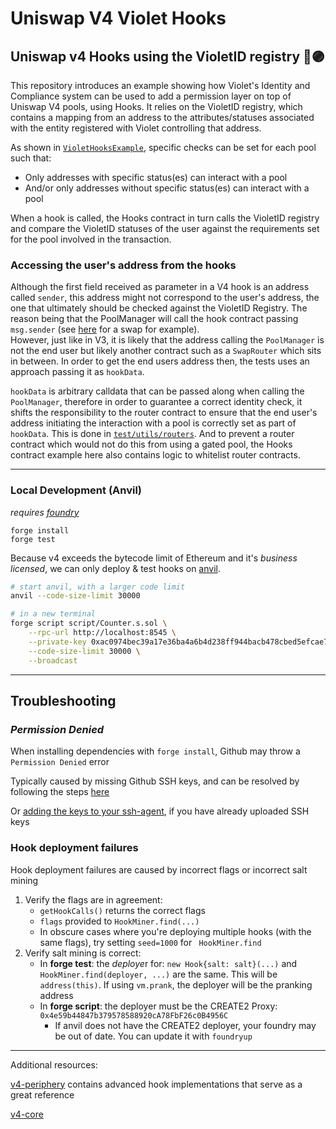 # Uniswap V4 Violet Hooks
## **Uniswap v4 Hooks using the VioletID registry 🦄🟣**

This repository introduces an example showing how Violet's Identity and Compliance system can be used to add a permission layer on top of Uniswap V4 pools, using Hooks.
It relies on the VioletID registry, which contains a mapping from an address to the attributes/statuses associated with the entity registered with Violet controlling that address.

As shown in [`VioletHooksExample`](src/VioletHooksExample.sol), specific checks can be set for each pool such that:
- Only addresses with specific status(es) can interact with a pool
- And/or only addresses without specific status(es) can interact with a pool

When a hook is called, the Hooks contract in turn calls the VioletID registry and compare the VioletID statuses of the user against the requirements set for the pool involved in the transaction.

### Accessing the user's address from the hooks

Although the first field received as parameter in a V4 hook is an address called `sender`, this address might not correspond to the user's address, the one that ultimately should be checked against the VioletID Registry. The reason being that the PoolManager will call the hook contract passing `msg.sender` (see [here](https://github.com/Uniswap/v4-core/blob/5fb47b1d659a4ca91b6077a94d56221e806d7c82/src/PoolManager.sol#L251) for a swap for example).
<br/>However, just like in V3, it is likely that the address calling the `PoolManager` is not the end user but likely another contract such as a `SwapRouter` which sits in between.
In order to get the end users address then, the tests uses an approach passing it as `hookData`.

`hookData` is arbitrary calldata that can be passed along when calling the `PoolManager`, therefore in order to guarantee a correct identity check, it shifts the responsibility to the router contract to ensure that the end user's address initiating the interaction with a pool is correctly set as part of `hookData`. This is done in [`test/utils/routers`](test/utils/routers). And to prevent a router contract which would not do this from using a gated pool, the Hooks contract example here also contains logic to whitelist router contracts.


---

### Local Development (Anvil)

*requires [foundry](https://book.getfoundry.sh)*

```
forge install
forge test
```

Because v4 exceeds the bytecode limit of Ethereum and it's *business licensed*, we can only deploy & test hooks on [anvil](https://book.getfoundry.sh/anvil/).

```bash
# start anvil, with a larger code limit
anvil --code-size-limit 30000

# in a new terminal
forge script script/Counter.s.sol \
    --rpc-url http://localhost:8545 \
    --private-key 0xac0974bec39a17e36ba4a6b4d238ff944bacb478cbed5efcae784d7bf4f2ff80 \
    --code-size-limit 30000 \
    --broadcast
```

---

## Troubleshooting


### *Permission Denied*

When installing dependencies with `forge install`, Github may throw a `Permission Denied` error

Typically caused by missing Github SSH keys, and can be resolved by following the steps [here](https://docs.github.com/en/github/authenticating-to-github/connecting-to-github-with-ssh)

Or [adding the keys to your ssh-agent](https://docs.github.com/en/authentication/connecting-to-github-with-ssh/generating-a-new-ssh-key-and-adding-it-to-the-ssh-agent#adding-your-ssh-key-to-the-ssh-agent), if you have already uploaded SSH keys

### Hook deployment failures

Hook deployment failures are caused by incorrect flags or incorrect salt mining

1. Verify the flags are in agreement:
    * `getHookCalls()` returns the correct flags
    * `flags` provided to `HookMiner.find(...)`
    * In obscure cases where you're deploying multiple hooks (with the same flags), try setting `seed=1000` for ` HookMiner.find`
2. Verify salt mining is correct:
    * In **forge test**: the *deploye*r for: `new Hook{salt: salt}(...)` and `HookMiner.find(deployer, ...)` are the same. This will be `address(this)`. If using `vm.prank`, the deployer will be the pranking address
    * In **forge script**: the deployer must be the CREATE2 Proxy: `0x4e59b44847b379578588920cA78FbF26c0B4956C`
        * If anvil does not have the CREATE2 deployer, your foundry may be out of date. You can update it with `foundryup`

---

Additional resources:

[v4-periphery](https://github.com/uniswap/v4-periphery) contains advanced hook implementations that serve as a great reference

[v4-core](https://github.com/uniswap/v4-core)
